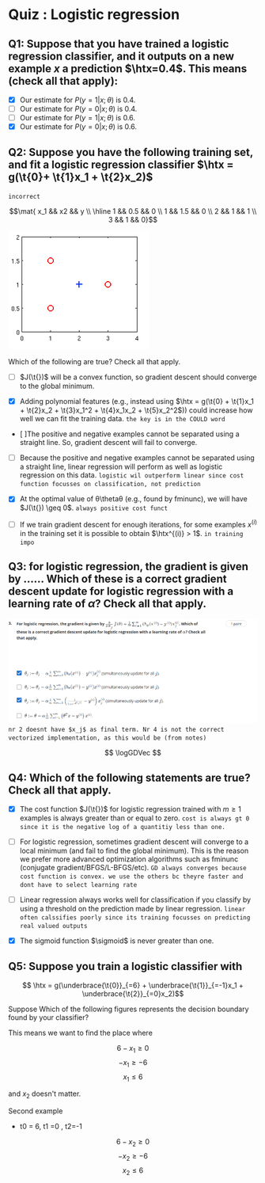 # Quiz : Logistic regression

## Q1:  Suppose that you have trained a logistic regression classifier, and it outputs on a new example $x$ a prediction $\htx=0.4$. This means (check all that apply):

* [x] Our estimate for $P(y=1|x;θ)$ is 0.4.
* [ ] Our estimate for $P(y=0|x;θ)$ is 0.4.
* [ ] Our estimate for $P(y=1|x;θ)$ is 0.6.
* [x] Our estimate for $P(y=0|x;θ)$ is 0.6.

## Q2: Suppose you have the following training set, and fit a logistic regression classifier $\htx = g(\t{0}+ \t{1}x_1 + \t{2}x_2)$

`incorrect` 

$$\mat{ x_1 && x2   && y \\ \hline
        1   && 0.5  && 0 \\
        1   && 1.5  && 0 \\
        2   && 1    && 1 \\
        3   && 1    && 0}$$

![quiz q2 image](quiz_q2.png)

Which of the following are true? Check all that apply.

* [ ] $J(\t{})$ will be a convex function, so gradient descent should converge to the global minimum.

* [x] Adding polynomial features (e.g., instead using $\htx = g(\t{0} + \t{1}x_1 + \t{2}x_2 + \t{3}x_1^2 + \t{4}x_1x_2 + \t{5}x_2^2$)) could increase how well we can fit the training data. `the key is in the COULD word`

* [ ]The positive and negative examples cannot be separated using a straight line. So, gradient descent will fail to converge.

* [ ] Because the positive and negative examples cannot be separated using a straight line, linear regression will perform as well as logistic regression on this data. `logistic wil outperform linear since cost function focusses on classification, not prediction`

* [x]  At the optimal value of θ\thetaθ (e.g., found by fminunc), we will have $J(\t{}) \geq 0$. `always positive cost funct`

* [ ]  If we train gradient descent for enough iterations, for some examples $x^{(i)}$ in the training set it is possible to obtain $\htx^{(i)} > 1$. `in training impo`

## Q3: for logistic regression, the gradient is given by ...... Which of these is a correct gradient descent update for logistic regression with a learning rate of $\alpha$? Check all that apply.

![quiz q3](quiz_q3.png)
`nr 2 doesnt have $x_j$ as final term. Nr 4 is not the correct vectorized implementation, as this would be (from notes)`

$$ \logGDVec $$

## Q4:  Which of the following statements are true? Check all that apply.


* [x] The cost function $J(\t{})$ for logistic regression trained with $m\geq1$ examples is always greater than or equal to zero. `cost is always gt 0 since it is the negative log of a quantitiy less than one.` 

* [ ] For logistic regression, sometimes gradient descent will converge to a local minimum (and fail to find the global minimum). This is the reason we prefer more advanced optimization algorithms such as fminunc (conjugate gradient/BFGS/L-BFGS/etc). `GD always converges because cost function is convex. we use the others bc theyre faster and dont have to select learning rate`

* [ ] Linear regression always works well for classification if you classify by using a threshold on the prediction made by linear regression. `linear often calssifies poorly since its training focusses on predicting real valued outputs`

* [x] The sigmoid function $\sigmoid$ is never greater than one.

## Q5: Suppose you train a logistic classifier with

$$ \htx = g(\underbrace{\t{0}}_{=6} + \underbrace{\t{1}}_{=-1}x_1 + \underbrace{\t{2}}_{=0}x_2)$$

Suppose Which of the following figures represents the decision boundary found by your classifier?

This means we want to find the place where

$$ 6 - x_1 \geq 0$$
$$ -x_1 \geq -6$$
$$ x_1 \leq 6$$

and $x_2$ doesn't matter.


Second example

* t0 = 6, t1 =0 , t2=-1

$$ 6 - x_2 \geq 0$$
$$ -x_2 \geq -6$$ 
$$ x_2 \leq 6$$